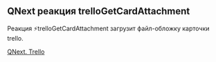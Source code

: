 ## QNext реакция trelloGetCardAttachment

Реакция ⚡️trelloGetCardAttachment загрузит файл-обложку карточки trello.



[QNext. Trello](/docs-test/admin/trello-about)

